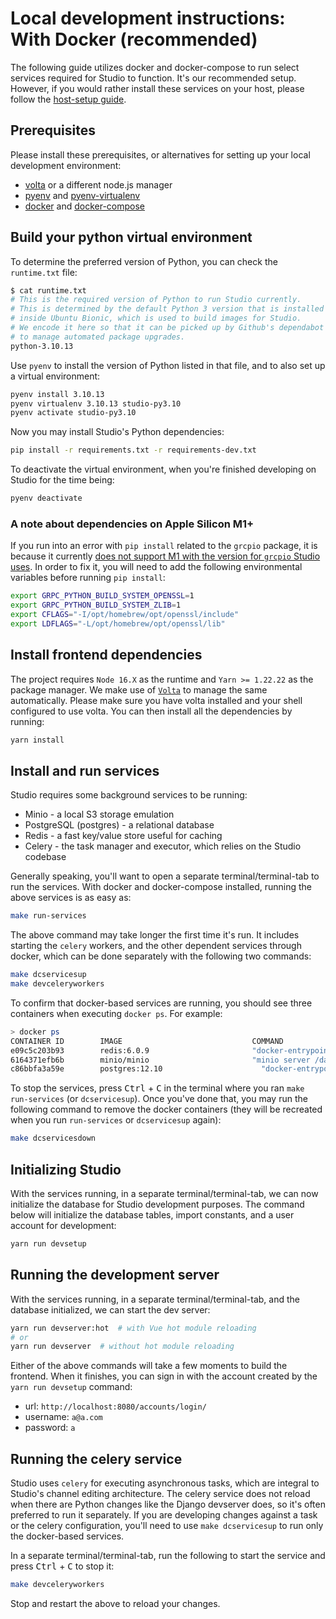 # Local development instructions: With Docker (recommended)

The following guide utilizes docker and docker-compose to run select services required for Studio to function. It's our recommended setup. However, if you would rather install these services on your host, please follow the [host-setup guide](./local_dev_host.md).

## Prerequisites
Please install these prerequisites, or alternatives for setting up your local development environment:
- [volta](https://docs.volta.sh/guide/getting-started) or a different node.js manager
- [pyenv](https://kolibri-dev.readthedocs.io/en/develop/howtos/installing_pyenv.html) and [pyenv-virtualenv](https://github.com/pyenv/pyenv-virtualenv#installation)
- [docker](https://docs.docker.com/install/) and [docker-compose](https://docs.docker.com/compose/install/)


## Build your python virtual environment
To determine the preferred version of Python, you can check the `runtime.txt` file:
```bash
$ cat runtime.txt
# This is the required version of Python to run Studio currently.
# This is determined by the default Python 3 version that is installed
# inside Ubuntu Bionic, which is used to build images for Studio.
# We encode it here so that it can be picked up by Github's dependabot
# to manage automated package upgrades.
python-3.10.13
```
Use `pyenv` to install the version of Python listed in that file, and to also set up a virtual environment:
```bash
pyenv install 3.10.13
pyenv virtualenv 3.10.13 studio-py3.10
pyenv activate studio-py3.10
```
Now you may install Studio's Python dependencies:
```bash
pip install -r requirements.txt -r requirements-dev.txt
```
To deactivate the virtual environment, when you're finished developing on Studio for the time being:
```bash
pyenv deactivate
```

### A note about dependencies on Apple Silicon M1+
If you run into an error with `pip install` related to the `grcpio` package, it is because it currently [does not support M1 with the version for `grcpio` Studio uses](https://github.com/grpc/grpc/issues/25082). In order to fix it, you will need to add the following environmental variables before running `pip install`:
```bash
export GRPC_PYTHON_BUILD_SYSTEM_OPENSSL=1
export GRPC_PYTHON_BUILD_SYSTEM_ZLIB=1
export CFLAGS="-I/opt/homebrew/opt/openssl/include"
export LDFLAGS="-L/opt/homebrew/opt/openssl/lib"
```

## Install frontend dependencies
The project requires `Node 16.X` as the runtime and `Yarn >= 1.22.22` as the package manager. We make use of [`Volta`](https://docs.volta.sh/guide/getting-started) to manage the same automatically. Please make sure you have volta installed and your shell configured to use volta. You can then install all the dependencies by running:
```bash
yarn install
```

## Install and run services

Studio requires some background services to be running:

* Minio - a local S3 storage emulation
* PostgreSQL (postgres) - a relational database
* Redis - a fast key/value store useful for caching
* Celery - the task manager and executor, which relies on the Studio codebase

Generally speaking, you'll want to open a separate terminal/terminal-tab to run the services. With docker and docker-compose installed, running the above services is as easy as:
```bash
make run-services
```

The above command may take longer the first time it's run. It includes starting the `celery` workers, and the other dependent services through docker, which can be done separately with the following two commands:

```bash
make dcservicesup
make devceleryworkers
```

To confirm that docker-based services are running, you should see three containers when executing `docker ps`. For example:

```bash
> docker ps
CONTAINER ID        IMAGE                             COMMAND                  CREATED             STATUS              PORTS                    NAMES
e09c5c203b93        redis:6.0.9                       "docker-entrypoint.s…"   51 seconds ago      Up 49 seconds       0.0.0.0:6379->6379/tcp   studio_vue-refactor_redis_1
6164371efb6b        minio/minio                       "minio server /data"     51 seconds ago      Up 49 seconds       0.0.0.0:9000->9000/tcp   studio_vue-refactor_minio_1
c86bbfa3a59e        postgres:12.10                      "docker-entrypoint.s…"   51 seconds ago      Up 49 seconds       0.0.0.0:5432->5432/tcp   studio_vue-refactor_postgres_1
```

To stop the services, press <kbd>Ctrl</kbd> + <kbd>C</kbd> in the terminal where you ran `make run-services` (or `dcservicesup`). Once you've done that, you may run the following command to remove the docker containers (they will be recreated when you run `run-services` or `dcservicesup` again):
```bash
make dcservicesdown
```

## Initializing Studio
With the services running, in a separate terminal/terminal-tab, we can now initialize the database for Studio development purposes. The command below will initialize the database tables, import constants, and a user account for development:
```bash
yarn run devsetup
```

## Running the development server
With the services running, in a separate terminal/terminal-tab, and the database initialized, we can start the dev server:
```bash
yarn run devserver:hot  # with Vue hot module reloading
# or
yarn run devserver  # without hot module reloading
```

Either of the above commands will take a few moments to build the frontend. When it finishes, you can sign in with the account created by the `yarn run devsetup` command:
- url: `http://localhost:8080/accounts/login/`
- username: `a@a.com`
- password: `a`

## Running the celery service
Studio uses `celery` for executing asynchronous tasks, which are integral to Studio's channel editing architecture. The celery service does not reload when there are Python changes like the Django devserver does, so it's often preferred to run it separately. If you are developing changes against a task or the celery configuration, you'll need to use `make dcservicesup` to run only the docker-based services.

In a separate terminal/terminal-tab, run the following to start the service and press <kbd>Ctrl</kbd> + <kbd>C</kbd> to stop it:
```bash
make devceleryworkers
```

Stop and restart the above to reload your changes.
